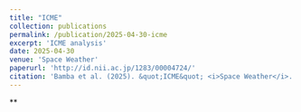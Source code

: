 ```yaml
---
title: "ICME"
collection: publications
permalink: /publication/2025-04-30-icme
excerpt: 'ICME analysis'
date: 2025-04-30
venue: 'Space Weather'
paperurl: 'http://id.nii.ac.jp/1283/00004724/'
citation: 'Bamba et al. (2025). &quot;ICME&quot; <i>Space Weather</i>. submitted, *'
---
```


**
